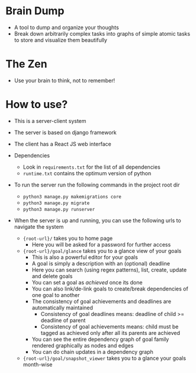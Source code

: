 # Brain Dump
- A tool to dump and organize your thoughts
- Break down arbitrarily complex tasks into graphs of simple atomic tasks to store and visualize them beautifully

# The Zen
- Use your brain to think, not to remember!

# How to use?
* This is a server-client system
* The server is based on django framework
* The client has a React JS web interface
* Dependencies
    * Look in `requirements.txt` for the list of all dependencies
    * `runtime.txt` contains the optimum version of python
* To run the server run the following commands in the project root dir
    * `python3 manage.py makemigrations core`
    * `python3 manage.py migrate`
    * `python3 manage.py runserver`

* When the server is up and running, you can use the following urls to navigate the system
    * `{root-url}/` takes you to home page
        * Here you will be asked for a password for further access
    * `{root-url}/goal/glance` takes you to a glance view of your goals
        * This is also a powerful editor for your goals
        * A goal is simply a description with an (optional) deadline
        * Here you can search (using regex patterns), list, create, update and delete goals
        * You can set a goal as _achieved_ once its done
        * You can also link/de-link goals to create/break dependencies of one goal to another
        * The consistency of goal achievements and deadlines are automatically maintained
            * Consistency of goal deadlines means: deadline of child >= deadline of parent
            * Consistency of goal achievements means: child must be tagged as achieved only after all its parents are achieved
        * You can see the entire dependency graph of goal family rendered graphically as nodes and edges
        * You can do chain updates in a dependency graph
    * `{root-url}/goal/snapshot_viewer` takes you to a glance your goals month-wise
